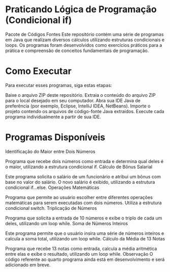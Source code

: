 # Praticando Lógica de Programação (Condicional if)

Pacote de Códigos Fontes
Este repositório contém uma série de programas em Java que realizam diversos cálculos utilizando estruturas condicionais e loops. Os programas foram desenvolvidos como exercícios práticos para a prática e compreensão de conceitos fundamentais de programação.

# Como Executar
Para executar esses programas, siga estas etapas:

Baixe o arquivo ZIP deste repositório.
Extraia o conteúdo do arquivo ZIP para o local desejado em seu computador.
Abra sua IDE Java de preferência (por exemplo, Eclipse, IntelliJ IDEA, NetBeans).
Importe o projeto contendo os arquivos de código-fonte Java extraídos.
Execute cada programa individualmente a partir de sua IDE.

# Programas Disponíveis
Identificação do Maior entre Dois Números

Programa que recebe dois números como entrada e determina qual deles é o maior, utilizando a estrutura condicional if.
Cálculo de Bônus Salarial

Este programa solicita o salário de um funcionário e atribui um bônus com base no valor do salário. O novo salário é exibido, utilizando a estrutura condicional if...else.
Operações Matemáticas

Programa que permite ao usuário escolher entre diferentes operações matemáticas para serem executadas com dois números. Utiliza a estrutura condicional switch.
Triplicação de Números

Programa que solicita a entrada de 10 números e exibe o triplo de cada um deles, utilizando um loop while.
Soma de Números Inteiros

Este programa permite que o usuário insira uma série de números inteiros e calcula a soma total, utilizando um loop while.
Cálculo da Média de 13 Notas

Programa que recebe 13 notas como entrada, calcula a média aritmética entre elas e exibe o resultado, utilizando um loop while.
Observação
O código referente ao quarto programa ainda está em desenvolvimento e será adicionado em breve.
